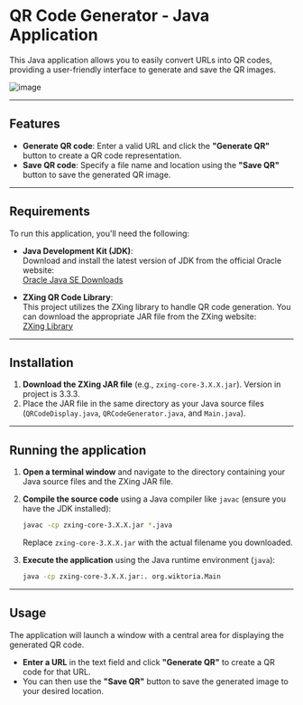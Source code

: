 # **QR Code Generator - Java Application**

This Java application allows you to easily convert URLs into QR codes, providing a user-friendly interface to generate and save the QR images.

![image](https://github.com/user-attachments/assets/e1894057-8f06-4447-aa1d-bf0e2f5f69c9)


---

## **Features**  
- **Generate QR code**: Enter a valid URL and click the **"Generate QR"** button to create a QR code representation.  
- **Save QR code**: Specify a file name and location using the **"Save QR"** button to save the generated QR image.  

---

## **Requirements**

To run this application, you'll need the following:  

- **Java Development Kit (JDK)**:  
  Download and install the latest version of JDK from the official Oracle website:  
  [Oracle Java SE Downloads](https://www.oracle.com/java/technologies/javase/downloads.html)  

- **ZXing QR Code Library**:  
  This project utilizes the ZXing library to handle QR code generation. You can download the appropriate JAR file from the ZXing website:  
  [ZXing Library](https://mvnrepository.com/artifact/com.google.zxing)

---

## **Installation**

1. **Download the ZXing JAR file** (e.g., `zxing-core-3.X.X.jar`). Version in project is 3.3.3.  
2. Place the JAR file in the same directory as your Java source files (`QRCodeDisplay.java`, `QRCodeGenerator.java`, and `Main.java`).  

---

## **Running the application**

1. **Open a terminal window** and navigate to the directory containing your Java source files and the ZXing JAR file.  
   
2. **Compile the source code** using a Java compiler like `javac` (ensure you have the JDK installed):

    ```bash
    javac -cp zxing-core-3.X.X.jar *.java
    ```

    Replace `zxing-core-3.X.X.jar` with the actual filename you downloaded.  

3. **Execute the application** using the Java runtime environment (`java`):  

    ```bash
    java -cp zxing-core-3.X.X.jar:. org.wiktoria.Main
    ```

---

## **Usage**

The application will launch a window with a central area for displaying the generated QR code.  
- **Enter a URL** in the text field and click **"Generate QR"** to create a QR code for that URL.  
- You can then use the **"Save QR"** button to save the generated image to your desired location.


